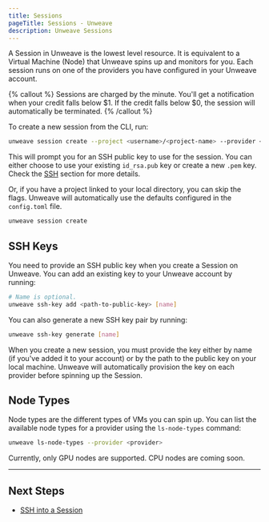 ```yaml
---
title: Sessions
pageTitle: Sessions - Unweave
description: Unweave Sessions
---
```


A Session in Unweave is the lowest level resource. It is equivalent to a Virtual Machine (Node) that
Unweave spins up and monitors for you. Each session runs on one of the providers you have configured
in your Unweave account.

{% callout %}
Sessions are charged by the minute. You'll get a notification when your credit falls below $1. If
the credit falls below $0, the session will automatically be terminated.
{% /callout %}

To create a new session from the CLI, run:

```bash
unweave session create --project <username>/<project-name> --provider <provider> --type <node-type>
```

This will prompt you for an SSH public key to use for the session. You can either choose to use 
your existing `id_rsa.pub` key or create a new `.pem` key. Check the [SSH](#ssh-keys) section 
for more details.

Or, if you have a project linked to your local directory, you can skip the flags. Unweave will
automatically use the defaults configured in the `config.toml` file.

```bash
unweave session create
```

## SSH Keys

You need to provide an SSH public key when you create a Session on Unweave. You can add 
an existing key to your Unweave account by running:

```bash
# Name is optional. 
unweave ssh-key add <path-to-public-key> [name]
```

You can also generate a new SSH key pair by running:

```bash
unweave ssh-key generate [name]
```

When you create a new session, you must provide the key either by name (if you've added it to
your account) or by the path to the public key on your local machine. Unweave will 
automatically provision the key on each provider before spinning up the Session.

## Node Types

Node types are the different types of VMs you can spin up. You can list the available node types
for a provider using the `ls-node-types` command:

```bash
unweave ls-node-types --provider <provider>
```

Currently, only GPU nodes are supported. CPU nodes are coming soon.

---

## Next Steps

- [SSH into a Session](./ssh)
